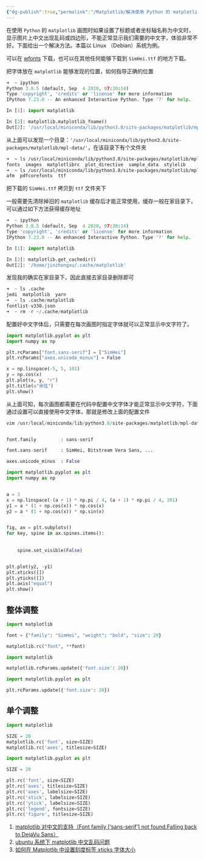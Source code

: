```yaml
---
{"dg-publish":true,"permalink":"/Matplotlib/解决使用 Python 的 matplotlib 画图时中文显示为乱码的问题 _ J_ Xu/","title":"解决使用 Python 的 matplotlib 画图时中文显示为乱码的问题 | J. Xu","tags":["Matplotlib"]}
---
```


在使用 `Python` 的 `matplotlib` 画图时如果设置了标题或者坐标轴名称为中文时，显示图片上中文出现乱码或四边形，不能正常显示我们需要的中文字，体验非常不好。下面给出一个解决方法。本篇以 Linux （Debian）系统为例。

可以在 [wfonts](https://www.wfonts.com/font/simhei) 下载，也可以在其他任何能够下载到 `SimHei.ttf` 的地方下载。

把字体放在 `matplotlib` 能够发现的位置，如何指导正确的位置

```python
➜  ~ ipython
Python 3.8.5 (default, Sep  4 2020, 07:30:14) 
Type 'copyright', 'credits' or 'license' for more information
IPython 7.23.0 -- An enhanced Interactive Python. Type '?' for help.

In [1]: import matplotlib

In [2]: matplotlib.matplotlib_fname()
Out[2]: '/usr/local/miniconda/lib/python3.8/site-packages/matplotlib/mpl-data/matplotlibrc'
```

从上面可以发现一个目录：`'/usr/local/miniconda/lib/python3.8/site-packages/matplotlib/mpl-data/'`，在该目录下有个文件夹

```bash
➜  ~ ls /usr/local/miniconda/lib/python3.8/site-packages/matplotlib/mpl-data
fonts  images  matplotlibrc  plot_directive  sample_data  stylelib
➜  ~ ls /usr/local/miniconda/lib/python3.8/site-packages/matplotlib/mpl-data/fonts
afm  pdfcorefonts  ttf
```

把下载的 `SimHei.ttf` 拷贝到 `ttf` 文件夹下

一般需要先清除掉旧的 `matplotlib` 缓存后才能正常使用，缓存一般在家目录下，可以通过如下方法获得缓存地址

```python
➜  ~ ipython 
Python 3.8.5 (default, Sep  4 2020, 07:30:14) 
Type 'copyright', 'credits' or 'license' for more information
IPython 7.23.0 -- An enhanced Interactive Python. Type '?' for help.

In [1]: import matplotlib

In [2]: matplotlib.get_cachedir()
Out[2]: '/home/jinzhongxu/.cache/matplotlib'
```

发现我的确实在家目录下，因此直接去家目录删除即可

```python
➜  ~ ls .cache            
jedi  matplotlib  yarn
➜  ~ ls .cache/matplotlib 
fontlist-v330.json
➜  ~ rm -r ~/.cache/matplotlib
```

配置好中文字体后，只需要在每次画图时指定字体就可以正常显示中文字符了。

```python
import matplotlib.pyplot as plt
import numpy as np

plt.rcParams["font.sans-serif"] = ["SimHei"]  
plt.rcParams["axes.unicode_minus"] = False  

x = np.linspace(-5, 5, 101)
y = np.cos(x)
plt.plot(x, y, "r")
plt.title(u"余弦")
plt.show()
```

从上面可知，每次画图都需要在代码中配置中文字体才能正常显示中文字符，下面通过设置可以直接使用中文字体，那就是修改上面的配置文件

```python
vim /usr/local/miniconda/lib/python3.8/site-packages/matplotlib/mpl-data/matplotlibrc


font.family         : sans-serif

font.sans-serif     : SimHei, Bitstream Vera Sans, ...

axes.unicode_minus  : False
```

```python
import matplotlib.pyplot as plt
import numpy as np


a = 3
x = np.linspace(-(a + 1) * np.pi / 4, (a + 1) * np.pi / 4, 301)
y1 = a * (1 + np.cos(x)) * np.cos(x)
y2 = a * (1 + np.cos(x)) * np.sin(x)


fig, ax = plt.subplots()
for key, spine in ax.spines.items():
    
    
    spine.set_visible(False)


plt.plot(y2, -y1)
plt.xticks([])
plt.yticks([])
plt.axis("equal")
plt.show()
```

## [](#整体调整 "整体调整")整体调整

```python
import matplotlib

font = {"family": "SimHei", "weight": "bold", "size": 20}

matplotlib.rc("font", **font)
```

```python
import matplotlib

matplotlib.rcParams.update({'font.size': 20})
```

```python
import matplotlib.pyplot as plt

plt.rcParams.update({'font.size': 20})
```

## [](#单个调整 "单个调整")单个调整

```python
import matplotlib

SIZE = 20
matplotlib.rc('font', size=SIZE)
matplotlib.rc('axes', titlesize=SIZE)
```

```python
import matplotlib.pyplot as plt

SIZE = 20

plt.rc('font', size=SIZE)          
plt.rc('axes', titlesize=SIZE)     
plt.rc('axes', labelsize=SIZE)    
plt.rc('xtick', labelsize=SIZE)    
plt.rc('ytick', labelsize=SIZE)    
plt.rc('legend', fontsize=SIZE)    
plt.rc('figure', titlesize=SIZE)
```

1.  [matplotlib 对中文的支持（Font family [‘sans-serif’] not found.Falling back to DejaVu Sans）](https://www.codenong.com/cs106003277/)
2.  [ubuntu 系统下 matplotlib 中文乱码问题](https://blog.csdn.net/jeff_liu_sky_/article/details/54023745)
3.  [如何在 Matplotlib 中设置刻度标签 xticks 字体大小](https://www.delftstack.com/zh/howto/matplotlib/how-to-set-tick-labels-font-size-in-matplotlib/)